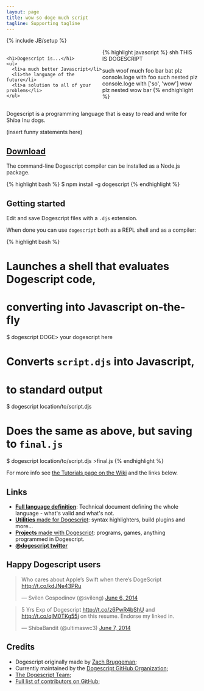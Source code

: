 ```yaml
---
layout: page
title: wow so doge much script
tagline: Supporting tagline
---
```

{% include JB/setup %}


<!-- ...everything's a mess, so I'll have to
   - guide you through these comments...
   -
   - INTRODUCTION HEADER -->


<div id="intro" style="width:100%;height:auto">
  <div id="intro-left" style="width:49%;display:table-cell;vertical-align:middle">

    <h1>Dogescript is...</h1>
    <ul>
      <li>a much better Javascript</li>
      <li>the language of the future</li>
      <li>a solution to all of your problems</li>
    </ul>

  </div>

  <div id="intro-right" style="width:49%;display:table-cell">
{% highlight javascript %}
shh THIS IS DOGESCRIPT

such woof much foo bar bat
    plz console.loge with foo
    such nested
        plz console.loge with ['so', 'wow']
    wow
    plz nested
wow bar
{% endhighlight %}
  </div>
</div>



<!-- INTRODUCTION TEXT -->


Dogescript is a programming language that is easy to read and write for Shiba Inu dogs.

(insert funny statements here)


<!-- DOWNLOAD -->


<div><!-- Need to have this div so it links alright -->
<a href="#download" name="download">
<h2>Download</h2>
</a>
</div>

The command-line Dogescript compiler can be installed as a Node.js package.

{% highlight bash %}
$ npm install -g dogescript
{% endhighlight %}



<!-- GETTING STARTED
   - things should be better by now...
   - (almost) pure Markdown -->



## Getting started

Edit and save Dogescript files with a `.djs` extension.

When done you can use `dogescript` both as a REPL shell and as a compiler:

{% highlight bash %}
# Launches a shell that evaluates Dogescript code,
# converting into Javascript on-the-fly
$ dogescript
DOGE> your dogescript here

# Converts `script.djs` into Javascript,
# to standard output
$ dogescript location/to/script.djs

# Does the same as above, but saving to `final.js`
$ dogescript location/to/script.djs >final.js
{% endhighlight %}

For more info see [the Tutorials page on the Wiki](/wiki/Tutorials.html) and the
links below.

## Links

* [**Full language definition**](https://github.com/dogescript/dogescript/blob/master/LANGUAGE.md): Technical document defining the whole language - what's valid and what's not.
* [**Utilities** made for Dogescript](/wiki/Utilities.html): syntax highlighters, build plugins and more...
* [**Projects** made with Dogescript](/wiki/Projects.html): programs, games, anything programmed in Dogescript.
* [**@dogescript twitter**](https://github.com/dogescript)

## Happy Dogescript users

<blockquote class="twitter-tweet" lang="en"><p>Who cares about Apple’s Swift when there’s DogeScript <a href="http://t.co/kdJNe43PRu">http://t.co/kdJNe43PRu</a></p>&mdash; Svilen Gospodinov (@svileng) <a href="https://twitter.com/svileng/statuses/474856254817701888">June 6, 2014</a></blockquote> <script async src="//platform.twitter.com/widgets.js" charset="utf-8"></script>

<blockquote class="twitter-tweet" lang="en"><p>5 Yrs Exp of Dogescript <a href="http://t.co/z6PwR4bShU">http://t.co/z6PwR4bShU</a> and <a href="http://t.co/qIM0TKg55j">http://t.co/qIM0TKg55j</a> on this resume. Endorse my linked in.</p>&mdash; ShibaBandit (@ultimaswc3) <a href="https://twitter.com/ultimaswc3/statuses/475121661801275392">June 7, 2014</a></blockquote>
<script async src="//platform.twitter.com/widgets.js" charset="utf-8"></script>

## Credits

* Dogescript originally made by [Zach Bruggeman](https://github.com/remixz);
* Currently maintained by the [Dogescript GitHub Organization](https://github.com/dogescript);
* [The Dogescript Team](https://github.com/orgs/dogescript/members);
* [Full list of contributors on GitHub](https://github.com/dogescript/dogescript#contributors);

